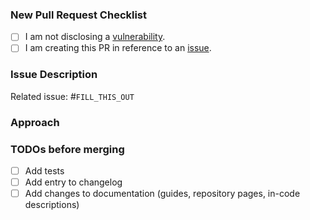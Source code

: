 ### New Pull Request Checklist
<!--
    Check every following box [x] before submitting your PR.
    Click the "Preview" tab for better readability.
    Thanks for contributing to Parse Platform!
-->

- [ ] I am not disclosing a [vulnerability](https://github.com/parse-community/Parse-SDK-iOS-OSX/security/policy).
- [ ] I am creating this PR in reference to an [issue](https://github.com/parse-community/Parse-SDK-iOS-OSX/issues?q=is%3Aissue).

### Issue Description
<!-- Add a brief description of the issue this PR solves. -->

Related issue: #`FILL_THIS_OUT`

### Approach
<!-- Add a description of the approach in this PR. -->

### TODOs before merging
<!--
    Add TODOs that need to be completed before merging this PR.
    Delete TODOs that do not apply to this PR.
-->

- [ ] Add tests
- [ ] Add entry to changelog
- [ ] Add changes to documentation (guides, repository pages, in-code descriptions)